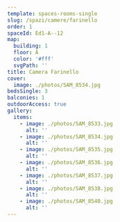 ```yaml
---
template: spaces-rooms-single
slug: /spazi/camere/farinello
order: 1
spaceId: Ed1-A--12
map: 
  building: 1
  floor: A
  color: '#fff'
  svgPath: ''
title: Camera Farinello
cover:
  image: ./photos/SAM_8534.jpg
bedsSingle: 3
balconies: 1
outdoorAccess: true
gallery:
  items:
    - image: ./photos/SAM_8533.jpg
      alt: ''
    - image: ./photos/SAM_8534.jpg
      alt: ''
    - image: ./photos/SAM_8535.jpg
      alt: ''
    - image: ./photos/SAM_8536.jpg
      alt: ''
    - image: ./photos/SAM_8537.jpg
      alt: ''
    - image: ./photos/SAM_8538.jpg
      alt: ''
    - image: ./photos/SAM_8540.jpg
      alt: ''
---
```

